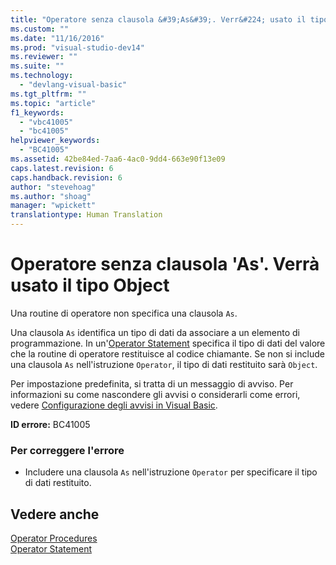 ```yaml
---
title: "Operatore senza clausola &#39;As&#39;. Verr&#224; usato il tipo Object | Microsoft Docs"
ms.custom: ""
ms.date: "11/16/2016"
ms.prod: "visual-studio-dev14"
ms.reviewer: ""
ms.suite: ""
ms.technology: 
  - "devlang-visual-basic"
ms.tgt_pltfrm: ""
ms.topic: "article"
f1_keywords: 
  - "vbc41005"
  - "bc41005"
helpviewer_keywords: 
  - "BC41005"
ms.assetid: 42be84ed-7aa6-4ac0-9dd4-663e90f13e09
caps.latest.revision: 6
caps.handback.revision: 6
author: "stevehoag"
ms.author: "shoag"
manager: "wpickett"
translationtype: Human Translation
---
```

# Operatore senza clausola &#39;As&#39;. Verr&#224; usato il tipo Object
Una routine di operatore non specifica una clausola `As`.  
  
 Una clausola `As` identifica un tipo di dati da associare a un elemento di programmazione. In un'[Operator Statement](../../visual-basic/language-reference/statements/operator-statement.md) specifica il tipo di dati del valore che la routine di operatore restituisce al codice chiamante. Se non si include una clausola `As` nell'istruzione `Operator`, il tipo di dati restituito sarà `Object`.  
  
 Per impostazione predefinita, si tratta di un messaggio di avviso. Per informazioni su come nascondere gli avvisi o considerarli come errori, vedere [Configurazione degli avvisi in Visual Basic](/visual-studio/ide/configuring-warnings-in-visual-basic).  
  
 **ID errore:** BC41005  
  
### Per correggere l'errore  
  
-   Includere una clausola `As` nell'istruzione `Operator` per specificare il tipo di dati restituito.  
  
## Vedere anche  
 [Operator Procedures](../../visual-basic/programming-guide/language-features/procedures/operator-procedures.md)   
 [Operator Statement](../../visual-basic/language-reference/statements/operator-statement.md)